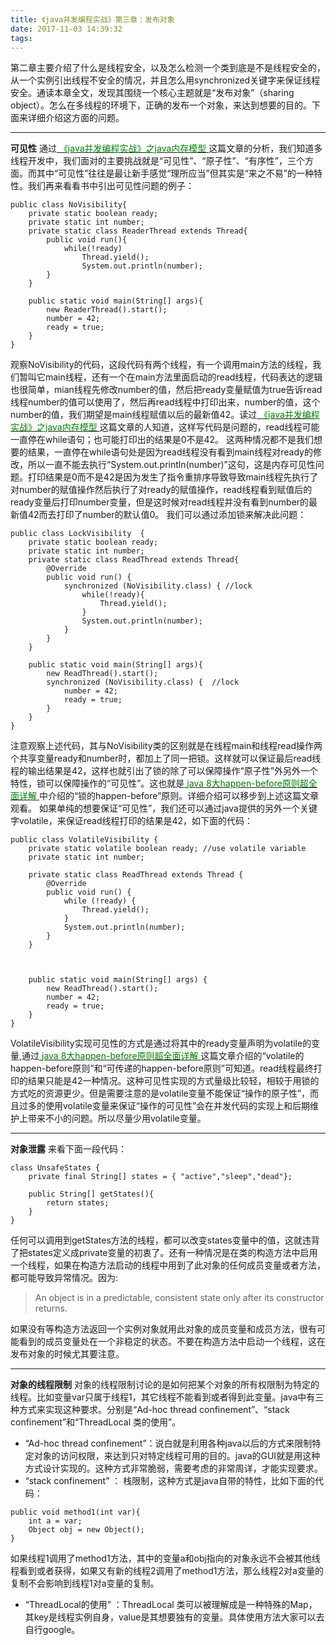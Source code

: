 ```yaml
---
title: 《java并发编程实战》第三章：发布对象
date: 2017-11-03 14:39:32
tags:
---
```


第二章主要介绍了什么是线程安全，以及怎么检测一个类到底是不是线程安全的，从一个实例引出线程不安全的情况，并且怎么用synchronized关键字来保证线程安全。通读本章全文，发现其围绕一个核心主题就是“发布对象”（sharing object）。怎么在多线程的环境下，正确的发布一个对象，来达到想要的目的。下面来详细介绍这方面的问题。
<!-- more -->
***
**可见性**
通过[ <font color=green> 《java并发编程实战》之java内存模型 </font> ](http://aworker.cn/2017/10/18/java-memory-model/)这篇文章的分析，我们知道多线程开发中，我们面对的主要挑战就是“可见性”、“原子性”、“有序性”，三个方面。而其中“可见性”往往是最让新手感觉“理所应当”但其实是“来之不易”的一种特性。我们再来看看书中引出可见性问题的例子：
```
public class NoVisibility{
	private static boolean ready; 
	private static int number;
	private static class ReaderThread extends Thread{
		public void run(){
			while(!ready)
				Thread.yield();
				System.out.println(number);
		}
	}

	public static void main(String[] args){
		new ReaderThread().start();
		number = 42;
		ready = true;
	}
}
```
观察NoVisibility的代码，这段代码有两个线程，有一个调用main方法的线程，我们暂叫它main线程，还有一个在main方法里面启动的read线程，代码表达的逻辑也很简单，mian线程先修改number的值，然后把ready变量赋值为true告诉read线程number的值可以使用了，然后再read线程中打印出来，number的值，这个number的值，我们期望是main线程赋值以后的最新值42。读过[ <font color=green> 《java并发编程实战》之java内存模型 </font> ](http://aworker.cn/2017/10/18/java-memory-model/)这篇文章的人知道，这样写代码是问题的，read线程可能一直停在while语句；也可能打印出的结果是0不是42。
这两种情况都不是我们想要的结果，一直停在while语句处是因为read线程没有看到main线程对ready的修改，所以一直不能去执行“System.out.println(number)”这句，这是内存可见性问题。打印结果是0而不是42是因为发生了指令重排序导致导致main线程先执行了对number的赋值操作然后执行了对ready的赋值操作，read线程看到赋值后的ready变量后打印number变量，但是这时候对read线程并没有看到number的最新值42而去打印了number的默认值0。
我们可以通过添加锁来解决此问题：
```
public class LockVisibility  {
    private static boolean ready;
    private static int number;
    private static class ReadThread extends Thread{
        @Override
        public void run() {
            synchronized (NoVisibility.class) { //lock
                while(!ready){
                    Thread.yield();
                }
                System.out.println(number);
            }
        }
    }

    public static void main(String[] args){
        new ReadThread().start();
        synchronized (NoVisibility.class) {  //lock
            number = 42;
            ready = true;
        }
    }
}
```
注意观察上述代码，其与NoVisibility类的区别就是在线程main和线程read操作两个共享变量ready和number时，都加上了同一把锁。这样就可以保证最后read线程的输出结果是42，这样也就引出了锁的除了可以保障操作“原子性”外另外一个特性，锁可以保障操作的“可见性”。这也就是[ <font color=green> java 8大happen-before原则超全面详解 </font> ](http://aworker.cn/2017/10/26/8-happen-before-principle/)中介绍的“锁的happen-before”原则。详细介绍可以移步到上述这篇文章观看。
如果单纯的想要保证“可见性”，我们还可以通过java提供的另外一个关键字volatile，来保证read线程打印的结果是42，如下面的代码：
```
public class VolatileVisibility {
    private static volatile boolean ready; //use volatile variable
    private static int number;

    private static class ReadThread extends Thread {
        @Override
        public void run() {
            while (!ready) {
                Thread.yield();
            }
            System.out.println(number);
        }
    }



    public static void main(String[] args) {
        new ReadThread().start();
        number = 42;
        ready = true;
    }
}
```
VolatileVisibility实现可见性的方式是通过将其中的ready变量声明为volatile的变量,通过[ <font color=green> java 8大happen-before原则超全面详解 </font> ](http://aworker.cn/2017/10/26/8-happen-before-principle/)这篇文章介绍的“volatile的happen-before原则”和“可传递的happen-before原则”可知道。read线程最终打印的结果只能是42一种情况。这种可见性实现的方式量级比较轻，相较于用锁的方式吃的资源更少。但是需要注意的是volatile变量不能保证“操作的原子性”，而且过多的使用volatile变量来保证“操作的可见性”会在并发代码的实现上和后期维护上带来不小的问题。所以尽量少用volatile变量。
***
**对象泄露**
来看下面一段代码：
```
class UnsafeStates {
	private final String[] states = { "active","sleep","dead"};

	public String[] getStates(){
		return states;
	}
}
```
任何可以调用到getStates方法的线程，都可以改变states变量中的值，这就违背了把states定义成private变量的初衷了。还有一种情况是在类的构造方法中启用一个线程，如果在构造方法启动的线程中用到了此对象的任何成员变量或者方法，都可能导致异常情况。因为:
>An object is in a predictable, consistent state only after its constructor returns.

如果没有等构造方法返回一个实例对象就用此对象的成员变量和成员方法，很有可能看到的成员变量处在一个非稳定的状态。不要在构造方法中启动一个线程，这在发布对象的时候尤其要注意。
***
**对象的线程限制**
对象的线程限制讨论的是如何把某个对象的所有权限制为特定的线程。比如变量var只属于线程1，其它线程不能看到或者得到此变量。java中有三种方式来实现这种要求。分别是“Ad-hoc thread confinement”、“stack confinement”和“ThreadLocal 类的使用”。
* “Ad-hoc thread confinement”：说白就是利用各种java以后的方式来限制特定对象的访问权限，来达到只对特定线程可用的目的。java的GUI就是用这种方式设计实现的。这种方式非常脆弱，需要考虑的非常周详，才能实现要求。
* “stack confinement” ： 栈限制，这种方式是java自带的特性，比如下面的代码：
```
public void method1(int var){
	int a = var;
	Object obj = new Object();
}
```
如果线程1调用了method1方法，其中的变量a和obj指向的对象永远不会被其他线程看到或者获得，如果又有新的线程2调用了method1方法，那么线程2对a变量的复制不会影响到线程1对a变量的复制。
* “ThreadLocal的使用” ：ThreadLocal 类可以被理解成是一种特殊的Map，其key是线程实例自身，value是其想要独有的变量。具体使用方法大家可以去自行google。


